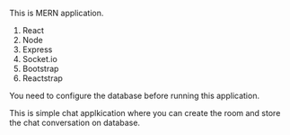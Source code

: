 This is MERN application.

1. React
2. Node
3. Express
4. Socket.io
5. Bootstrap
6. Reactstrap

You need to configure the database before running this application.

This is simple chat applkication where you can create the room and 
store the chat conversation on database.

